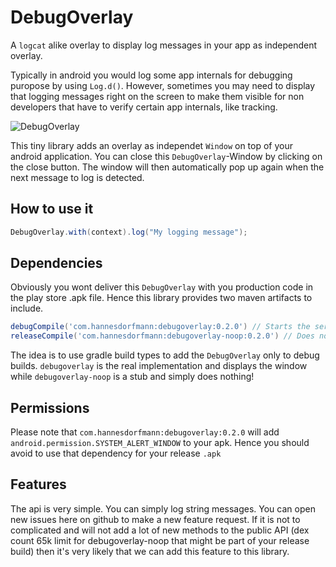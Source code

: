 # DebugOverlay
A `logcat` alike overlay to display log messages in your app as independent overlay.

Typically in android you would log some app internals for debugging puropose by using `Log.d()`. However, sometimes you may need to display that logging messages right on the screen to make them visible for non developers that have to verify certain app internals, like tracking.

![DebugOverlay](http://hannesdorfmann.com/images/debugoverlay.png)

This tiny library adds an overlay as independet `Window` on top of your android application. You can close this `DebugOverlay`-Window by clicking on the close button. The window will then automatically pop up again when the next message to log is detected.

## How to use it
```java
DebugOverlay.with(context).log("My logging message");
```

## Dependencies
Obviously you wont deliver this `DebugOverlay` with you production code in the play store .apk file. Hence this library provides two maven artifacts to include.
```groovy
debugCompile('com.hannesdorfmann:debugoverlay:0.2.0') // Starts the service and displays the overlay
releaseCompile('com.hannesdorfmann:debugoverlay-noop:0.2.0') // Does nothing
```

The idea is to use gradle build types to add the `DebugOverlay` only to debug builds.
`debugoverlay` is the real implementation and displays the window while `debugoverlay-noop` is a stub and simply does nothing!

## Permissions
Please note that `com.hannesdorfmann:debugoverlay:0.2.0` will add `android.permission.SYSTEM_ALERT_WINDOW` to your apk. Hence you should avoid to use that dependency for your release `.apk`

## Features
The api is very simple. You can simply log string messages. You can open new issues here on github to make a new feature request. If it is not to complicated and will not add a lot of new methods to the public API (dex count 65k limit for debugoverlay-noop that might be part of your release build) then it's very likely that we can add this feature to this library.
